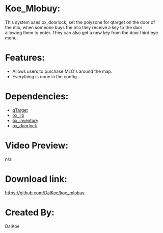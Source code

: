 # Koe_Mlobuy:
This system uses ox_doorlock, set the polyzone for qtarget on the door of the mlo, when someone buys the mlo they receive a key to the door allowing them to enter. They can also get a new key from the door third eye menu.

# Features:
* Allows users to purchase MLO's around the map.
* Everything is done in the config.

# Dependencies:
* [qTarget](https://github.com/overextended/qtarget)
* [ox_lib](https://github.com/overextended/ox_lib)
* [ox_inventory](https://github.com/overextended/ox_inventory)
* [ox_doorlock](https://github.com/overextended/ox_doorlock)

# Video Preview:
n/a

# Download link:
https://github.com/DalKoe/koe_mlobuy

# Created By:
DalKoe

